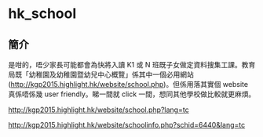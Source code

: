 # hk_school

## 簡介

是咁的，唔少家長可能都會為快將入讀 K1 或 N 班既子女做定資料搜集工課。教育局既「幼稚園及幼稚園暨幼兒中心概覽」係其中一個必用網站(http://kgp2015.highlight.hk/website/school.php)。但係用落其實個 website 真係唔係幾 user friendly。睇一間就 click 一間，想同其他學校做比較就更麻煩。



http://kgp2015.highlight.hk/website/school.php?lang=tc

http://kgp2015.highlight.hk/website/schoolinfo.php?schid=6440&lang=tc
